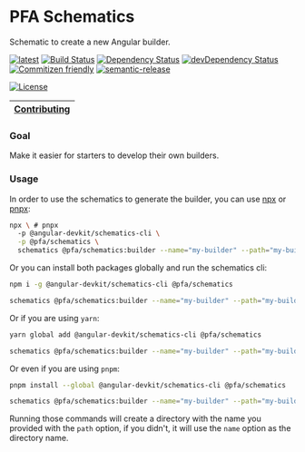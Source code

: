 # PFA Schematics

Schematic to create a new Angular builder.

[![latest](https://img.shields.io/npm/v/%40pfa%2Fschematics/latest.svg)](https://npmjs.com/package/@pfa/schematics)
[![Build Status](https://travis-ci.org/pfa-stack/schematics.svg?branch=master)](https://travis-ci.org/pfa-stack/schematics)
[![Dependency Status](https://david-dm.org/pfa-stack/schematics.svg)](https://david-dm.org/pfa-stack/schematics)
[![devDependency Status](https://david-dm.org/pfa-stack/schematics/dev-status.svg)](https://david-dm.org/pfa-stack/schematics?type=dev)
[![Commitizen friendly](https://img.shields.io/badge/commitizen-friendly-brightgreen.svg)](http://commitizen.github.io/cz-cli/)
[![semantic-release](https://img.shields.io/badge/%20%20%F0%9F%93%A6%F0%9F%9A%80-semantic--release-e10079.svg)](https://github.com/semantic-release/semantic-release)

[![License](https://img.shields.io/npm/l/@pfa/schematics.svg)](https://github.com/pfa-stack/schematics/blob/master/LICENSE)

| [Contributing](https://github.com/pfa-stack/schematics/blob/master/CONTRIBUTING.md) |
| ----------------------------------------------------------------------------------- |


### Goal

Make it easier for starters to develop their own builders.

### Usage

In order to use the schematics to generate the builder, you can use [npx](https://www.npmjs.com/package/npx) or [pnpx](https://pnpm.js.org/docs/en/pnpx-cli.html):

```sh
npx \ # pnpx
  -p @angular-devkit/schematics-cli \
  -p @pfa/schematics \
  schematics @pfa/schematics:builder --name="my-builder" --path="my-builder-path"
```

Or you can install both packages globally and run the schematics cli:

```sh
npm i -g @angular-devkit/schematics-cli @pfa/schematics

schematics @pfa/schematics:builder --name="my-builder" --path="my-builder-path"
```

Or if you are using `yarn`:

```sh
yarn global add @angular-devkit/schematics-cli @pfa/schematics

schematics @pfa/schematics:builder --name="my-builder" --path="my-builder-path"
```

Or even if you are using `pnpm`:

```sh
pnpm install --global @angular-devkit/schematics-cli @pfa/schematics

schematics @pfa/schematics:builder --name="my-builder" --path="my-builder-path"
```

Running those commands will create a directory with the name you provided with the `path` option, if you didn't, it will use the `name` option as the directory name.

